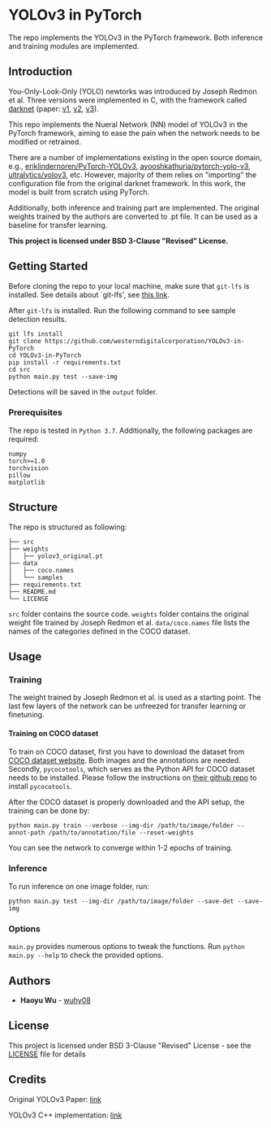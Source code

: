 # YOLOv3 in PyTorch

The repo implements the YOLOv3 in the PyTorch framework. Both inference and training modules are implemented.

## Introduction

You-Only-Look-Only (YOLO) newtorks was introduced by Joseph Redmon et al. 
Three versions were implemented in C, with the framework called [darknet](https://github.com/pjreddie/darknet) (paper: [v1](https://arxiv.org/abs/1506.02640), [v2](https://arxiv.org/abs/1612.08242), [v3](https://arxiv.org/abs/1804.02767)).

This repo implements the Nueral Network (NN) model of YOLOv3 in the PyTorch framework, aiming to ease the pain when the network needs to be modified or retrained.

There are a number of implementations existing in the open source domain, 
e.g., [eriklindernoren/PyTorch-YOLOv3](https://github.com/eriklindernoren/PyTorch-YOLOv3),
[ayooshkathuria/pytorch-yolo-v3](https://github.com/ayooshkathuria/pytorch-yolo-v3),
[ultralytics/yolov3](https://github.com/ultralytics/yolov3), etc.
However, majority of them relies on "importing" the configuration file from the original darknet framework.
In this work, the model is built from scratch using PyTorch.

Additionally, both inference and training part are implemented. 
The original weights trained by the authors are converted to .pt file.
It can be used as a baseline for transfer learning.

**This project is licensed under BSD 3-Clause "Revised" License.**

## Getting Started

Before cloning the repo to your local machine, make sure that `git-lfs` is installed. See details about `git-lfs', see [this link](https://www.atlassian.com/git/tutorials/git-lfs#installing-git-lfs).

After `git-lfs` is installed. Run the following command to see sample detection results.
```
git lfs install
git clone https://github.com/westerndigitalcorporation/YOLOv3-in-PyTorch
cd YOLOv3-in-PyTorch
pip install -r requirements.txt
cd src
python main.py test --save-img

```
Detections will be saved in the `output` folder.

### Prerequisites

The repo is tested in `Python 3.7`. Additionally, the following packages are required: 

```
numpy
torch>=1.0
torchvision
pillow
matplotlib
```

## Structure

The repo is structured as following:
```
├── src
├── weights
│   ├── yolov3_original.pt
├── data
│   ├── coco.names
│   └── samples
├── requirements.txt
├── README.md
└── LICENSE
```

`src` folder contains the source code. 
`weights` folder contains the original weight file trained by Joseph Redmon et al.
`data/coco.names` file lists the names of the categories defined in the COCO dataset. 

## Usage

### Training

The weight trained by Joseph Redmon et al. is used as a starting point. 
The last few layers of the network can be unfreezed for transfer learning or finetuning. 

#### Training on COCO dataset

To train on COCO dataset, first you have to download the dataset from [COCO dataset website](http://cocodataset.org/#home).
Both images and the annotations are needed. 
Secondly, `pycocotools`, which serves as the Python API for COCO dataset needs to be installed.
Please follow the instructions on [their github repo](https://github.com/cocodataset/cocoapi) to install `pycocotools`.

After the COCO dataset is properly downloaded and the API setup, the training can be done by:

```
python main.py train --verbose --img-dir /path/to/image/folder --annot-path /path/to/annotation/file --reset-weights
```
You can see the network to converge within 1-2 epochs of training.

### Inference

To run inference on one image folder, run:

```
python main.py test --img-dir /path/to/image/folder --save-det --save-img
```

### Options

`main.py` provides numerous options to tweak the functions. Run `python main.py --help` to check the provided options.

## Authors

* **Haoyu Wu** - [wuhy08](https://github.com/wuhy08)

## License

This project is licensed under BSD 3-Clause "Revised" License - see the [LICENSE](LICENSE) file for details

## Credits

Original YOLOv3 Paper: [link](https://arxiv.org/pdf/1804.02767.pdf)

YOLOv3 C++ implementation: [link](https://github.com/pjreddie/darknet)
